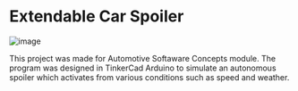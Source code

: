 # Extendable Car Spoiler

![image](https://user-images.githubusercontent.com/74902057/193839434-5a57f111-8e42-49e6-a089-d34d4ca45094.png)

This project was made for Automotive Softaware Concepts module. The program was designed in TinkerCad Arduino to simulate an autonomous spoiler which activates from various conditions such as speed and weather.
